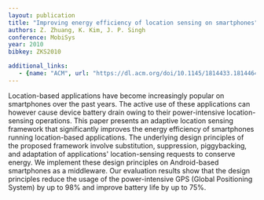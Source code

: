```yaml
---
layout: publication
title: "Improving energy efficiency of location sensing on smartphones"
authors: Z. Zhuang, K. Kim, J. P. Singh
conference: MobiSys
year: 2010
bibkey: ZKS2010

additional_links:
   - {name: "ACM", url: "https://dl.acm.org/doi/10.1145/1814433.1814464"}
---
```

Location-based applications have become increasingly popular on smartphones over the past years. The active use of these applications can however cause device battery drain owing to their power-intensive location-sensing operations. This paper presents an adaptive location sensing framework that significantly improves the energy efficiency of smartphones running location-based applications. The underlying design principles of the proposed framework involve substitution, suppression, piggybacking, and adaptation of applications' location-sensing requests to conserve energy. We implement these design principles on Android-based smartphones as a middleware. Our evaluation results show that the design principles reduce the usage of the power-intensive GPS (Global Positioning System) by up to 98% and improve battery life by up to 75%.

